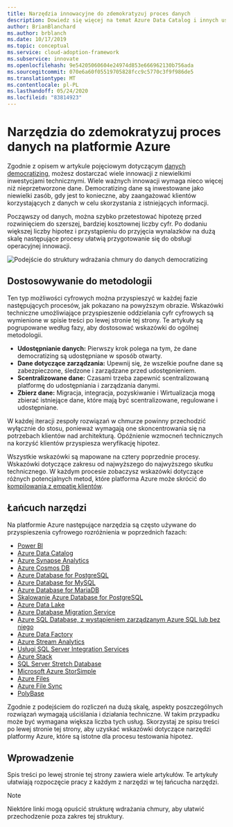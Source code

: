 ```yaml
---
title: Narzędzia innowacyjne do zdemokratyzuj proces danych
description: Dowiedz się więcej na temat Azure Data Catalog i innych usług, które ułatwiają szybkie testowanie hipotez przed rozwinięciem do szerszej, bardziej kosztownej liczby cyfr.
author: BrianBlanchard
ms.author: brblanch
ms.date: 10/17/2019
ms.topic: conceptual
ms.service: cloud-adoption-framework
ms.subservice: innovate
ms.openlocfilehash: 9e54205060604e24974d853e666962130b756ada
ms.sourcegitcommit: 070e6a60f05519705828fcc9c5770c3f9f986de5
ms.translationtype: MT
ms.contentlocale: pl-PL
ms.lasthandoff: 05/24/2020
ms.locfileid: "83814923"
---
```

# <a name="tools-to-democratize-data-in-azure"></a>Narzędzia do zdemokratyzuj proces danych na platformie Azure

Zgodnie z opisem w artykule pojęciowym dotyczącym [danych democratizing](../considerations/data.md), możesz dostarczać wiele innowacji z niewielkimi inwestycjami technicznymi. Wiele ważnych innowacji wymaga nieco więcej niż nieprzetworzone dane. Democratizing dane są inwestowane jako niewielki zasób, gdy jest to konieczne, aby zaangażować klientów korzystających z danych w celu skorzystania z istniejących informacji.

Począwszy od danych, można szybko przetestować hipotezę przed rozwinięciem do szerszej, bardziej kosztownej liczby cyfr. Po dodaniu większej liczby hipotez i przystąpieniu do przyjęcia wynalazków na dużą skalę następujące procesy ułatwią przygotowanie się do obsługi operacyjnej innowacji.

![Podejście do struktury wdrażania chmury do danych democratizing](../../_images/innovate/democratize-data.png)

## <a name="alignment-to-the-methodology"></a>Dostosowywanie do metodologii

Ten typ możliwości cyfrowych można przyspieszyć w każdej fazie następujących procesów, jak pokazano na powyższym obrazie. Wskazówki techniczne umożliwiające przyspieszenie oddzielania cyfr cyfrowych są wymienione w spisie treści po lewej stronie tej strony. Te artykuły są pogrupowane według fazy, aby dostosować wskazówki do ogólnej metodologii.

- **Udostępnianie danych:** Pierwszy krok polega na tym, że dane democratizing są udostępniane w sposób otwarty.
- **Dane dotyczące zarządzania:** Upewnij się, że wszelkie poufne dane są zabezpieczone, śledzone i zarządzane przed udostępnieniem.
- **Scentralizowane dane:** Czasami trzeba zapewnić scentralizowaną platformę do udostępniania i zarządzania danymi.
- **Zbierz dane:** Migracja, integracja, pozyskiwanie i Wirtualizacja mogą zbierać istniejące dane, które mają być scentralizowane, regulowane i udostępniane.

W każdej iteracji zespoły rozwiązań w chmurze powinny przechodzić wyłącznie do stosu, ponieważ wymagają one skoncentrowania się na potrzebach klientów nad architekturą. Opóźnienie wzmocneń technicznych na korzyść klientów przyspiesza weryfikację hipotez.

Wszystkie wskazówki są mapowane na cztery poprzednie procesy. Wskazówki dotyczące zakresu od najwyższego do najwyższego skutku technicznego. W każdym procesie zobaczysz wskazówki dotyczące różnych potencjalnych metod, które platforma Azure może skrócić do [kompilowania z empatię klientów](../considerations/build.md).

## <a name="toolchain"></a>Łańcuch narzędzi

Na platformie Azure następujące narzędzia są często używane do przyspieszenia cyfrowego rozróżnienia w poprzednich fazach:

- [Power BI](https://docs.microsoft.com/power-bi)
- [Azure Data Catalog](https://docs.microsoft.com/azure/data-catalog)
- [Azure Synapse Analytics](https://docs.microsoft.com/azure/synapse-analytics)
- [Azure Cosmos DB](https://docs.microsoft.com/azure/cosmos-db)
- [Azure Database for PostgreSQL](https://docs.microsoft.com/azure/postgresql)
- [Azure Database for MySQL](https://docs.microsoft.com/azure/mysql)
- [Azure Database for MariaDB](https://docs.microsoft.com/azure/mariadb)
- [Skalowanie Azure Database for PostgreSQL](https://docs.microsoft.com/azure/postgresql/concepts-hyperscale-nodes)
- [Azure Data Lake](https://docs.microsoft.com/azure/storage/blobs/data-lake-storage-introduction)
- [Azure Database Migration Service](https://docs.microsoft.com/azure/dms)
- [Azure SQL Database, z wystąpieniem zarządzanym Azure SQL lub bez niego](https://docs.microsoft.com/azure/sql-database)
- [Azure Data Factory](https://docs.microsoft.com/azure/data-factory)
- [Azure Stream Analytics](https://docs.microsoft.com/azure/stream-analytics)
- [Usługi SQL Server Integration Services](https://docs.microsoft.com/sql/integration-services)
- [Azure Stack](https://docs.microsoft.com/azure-stack)
- [SQL Server Stretch Database](https://docs.microsoft.com/sql/sql-server/stretch-database)
- [Microsoft Azure StorSimple](https://docs.microsoft.com/azure/storsimple)
- [Azure Files](https://docs.microsoft.com/azure/storage/files)
- [Azure File Sync](https://docs.microsoft.com/azure/storage/files/storage-sync-files-planning)
- [PolyBase](https://docs.microsoft.com/sql/relational-databases/polybase)

Zgodnie z podejściem do rozliczeń na dużą skalę, aspekty poszczególnych rozwiązań wymagają uściślania i działania techniczne. W takim przypadku może być wymagana większa liczba tych usług. Skorzystaj ze spisu treści po lewej stronie tej strony, aby uzyskać wskazówki dotyczące narzędzi platformy Azure, które są istotne dla procesu testowania hipotez.

## <a name="get-started"></a>Wprowadzenie

Spis treści po lewej stronie tej strony zawiera wiele artykułów. Te artykuły ułatwiają rozpoczęcie pracy z każdym z narzędzi w tej łańcucha narzędzi.

> [!NOTE]
> Niektóre linki mogą opuścić strukturę wdrażania chmury, aby ułatwić przechodzenie poza zakres tej struktury.
